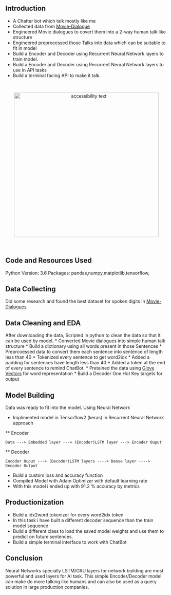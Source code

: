 ## Introduction
* A Chatter bot which talk mostly like me
* Collected data from [Movie-Dialogue](https://www.kaggle.com/rajathmc/cornell-moviedialog-corpus)
* Engineered Movie dialogues to covert them into a 2-way human talk like structure
* Engineered preprocessed those Talks into data which can be suitable to fit in model 
* Build a Encoder and Decoder using Recurrent Neural Network layers to train model.
* Build a Encoder and Decoder using Recurrent Neural Network layers to use in API tasks
* Build a terminal facing API to make it talk.
<br>
<p align="center">
  <img src="static/temp.jpeg" width="450" alt="accessibility text">
</p>
<br>

## Code and Resources Used

Python Version: 3.6
Packages: pandas,numpy,matplotlib,tensorflow,

## Data Collecting
Did some research and found the best dataset for spoken digits in [Movie-Dialogues](https://www.kaggle.com/rajathmc/cornell-moviedialog-corpus)

## Data Cleaning and EDA
After downloading the data, Scripted in python to clean the data so that it can be used by model.
    * Converted Movie dialogues into simple human talk structure
    * Build a dictionary using all words present in those Sentences
    * Preprcoessed data to convert them each sentence into sentence of length less than 40
    * Tokenized every sentence to get word2idx 
    * Added a padding for sentences have length less than 40
    * Added a token at the end of every sentence to remind ChatBot.
    * Pretained the data using [Glove Vectors](https://nlp.stanford.edu/projects/glove/) for word representation
    * Build a Decoder One Hot Key targets for output

## Model Building
Data was ready to fit into the model.
Using Neural Network
   * Implimented model in Tensorflow2 (keras) in Recurrent Neural Network approach
   
   ** Encoder

    Data ---> Embedded layer ---> (Encoder)LSTM layer ---> Encoder Ouput
   ** Decoder
   
    Encoder Ouput ---> (Decoder)LSTM layers ----> Dense layer ----> Decoder Output
   * Build a custom loss and accuracy function
   * Compiled Model with Adam Optimizer with default learning rate
   * With this model i ended up with 91.2 % accuracy by metrics


## Productionization
  * Build a idx2word tokenizer for every word2idx token
  * In this task i have built a different decoder sequence than the train model sequence
  * Build a different class to load the saved model weights and use them to predict on future sentences.
  * Build a simple terminal interface to work with ChatBot

## Conclusion
  Neural Networks specially LSTM/GRU layers for network building are most powerful and used layers for AI task. This simple
  Encoder/Decoder model can make do more talking like humans and can also be used as a query solution in large production companies. 
